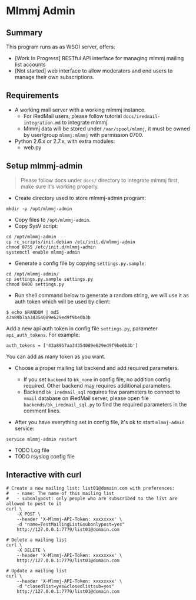 # Mlmmj Admin

## Summary

This program runs as as WSGI server, offers:

* [Work In Progress] RESTful API interface for managing mlmmj mailing list accounts
* [Not started] web interface to allow moderators and end users to manage
  their own subscriptions.

## Requirements

* A working mail server with a working mlmmj instance.
    * For iRedMail users, please follow tutorial `docs/iredmail-integration.md`
      to integrate mlmmj.
    * Mlmmj data will be stored under `/var/spool/mlmmj`, it must be owned by
      user/group `mlmmj:mlmmj` with permission 0700.
* Python 2.6.x or 2.7.x, with extra modules:
    * web.py

## Setup mlmmj-admin

> Please follow docs under `docs/` directory to integrate mlmmj first, make
> sure it's working properly.

* Create directory used to store mlmmj-admin program:

```
mkdir -p /opt/mlmmj-admin
```

* Copy files to `/opt/mlmmj-admin`.
* Copy SysV script:

```
cd /opt/mlmmj-admin
cp rc_scripts/init.debian /etc/init.d/mlmmj-admin
chmod 0755 /etc/init.d/mlmmj-admin
systemctl enable mlmmj-admin
```

* Generate a config file by copying `settings.py.sample`:

```
cd /opt/mlmmj-admin/
cp settings.py.sample settings.py
chmod 0400 settings.py
```

* Run shell command below to generate a random string, we will use it as auth
  token which will be used by client:

```
$ echo $RANDOM | md5
43a89b7aa34354089e629ed9f9be0b3b
```

Add a new api auth token in config file `settings.py`, parameter
`api_auth_tokens`. For example:

```
auth_tokens = ['43a89b7aa34354089e629ed9f9be0b3b']
```

You can add as many token as you want.

* Choose a proper mailing list backend and add required parameters.

    * If you set `backend` to `bk_none` in config file, no addition
      config required. Other backend may requires additional parameters.
    * Backend `bk_iredmail_sql` requires few parameters to connect to
      `vmail` database on iRedMail server, please open file
      `backends/bk_iredmail_sql.py` to find the required parameters in
      the comment lines.

* After you have everything set in config file, it's ok to start `mlmmj-admin`
  service:

```
service mlmmj-admin restart
```

* TODO Log file
* TODO rsyslog config file

## Interactive with curl

```
# Create a new mailing list: list01@domain.com with preferences:
#   - name: The name of this mailing list
#   - subonlypost: only people who are subscribed to the list are allowed to post to it
curl \
    -X POST \
    --header 'X-Mlmmj-API-Token: xxxxxxxx' \
    -d "name=TestMailingList&subonlypost=yes"
    http://127.0.0.1:7779/list01@domain.com

# Delete a mailing list
curl \
    -X DELETE \
    --header 'X-Mlmmj-API-Token: xxxxxxxx' \
    http://127.0.0.1:7779/list01@domain.com

# Update a mailing list
curl \
    --header 'X-Mlmmj-API-Token: xxxxxxxx' \
    -d "closedlist=yes&closedlistsub=yes"
    http://127.0.0.1:7779/list01@domain.com
```
